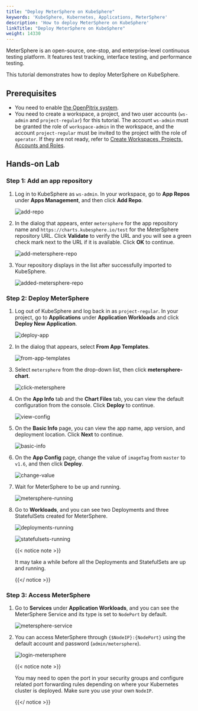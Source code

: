 ```yaml
---
title: "Deploy MeterSphere on KubeSphere"
keywords: 'KubeSphere, Kubernetes, Applications, MeterSphere'
description: 'How to deploy MeterSphere on KubeSphere'
linkTitle: "Deploy MeterSphere on KubeSphere"
weight: 14330
---
```


MeterSphere is an open-source, one-stop, and enterprise-level continuous testing platform. It features test tracking, interface testing, and performance testing.

This tutorial demonstrates how to deploy MeterSphere on KubeSphere.

## Prerequisites

- You need to enable [the OpenPitrix system](../../../pluggable-components/app-store/).
- You need to create a workspace, a project, and two user accounts (`ws-admin` and `project-regular`) for this tutorial. The account `ws-admin` must be granted the role of `workspace-admin` in the workspace, and the account `project-regular` must be invited to the project with the role of `operator`. If they are not ready, refer to [Create Workspaces, Projects, Accounts and Roles](../../../quick-start/create-workspace-and-project/).

## Hands-on Lab

### Step 1: Add an app repository

1. Log in to KubeSphere as `ws-admin`. In your workspace, go to **App Repos** under **Apps Management**, and then click **Add Repo**.

   ![add-repo](/images/docs/appstore/external-apps/deploy-metersphere/add-repo.PNG)

2. In the dialog that appears, enter `metersphere` for the app repository name and `https://charts.kubesphere.io/test` for the MeterSphere repository URL. Click **Validate** to verify the URL and you will see a green check mark next to the URL if it is available. Click **OK** to continue.

   ![add-metersphere-repo](/images/docs/appstore/external-apps/deploy-metersphere/add-metersphere-repo.PNG)

3. Your repository displays in the list after successfully imported to KubeSphere.

   ![added-metersphere-repo](/images/docs/appstore/external-apps/deploy-metersphere/added-metersphere-repo.PNG)

### Step 2: Deploy MeterSphere

1. Log out of KubeSphere and log back in as `project-regular`. In your project, go to **Applications** under **Application Workloads** and click **Deploy New Application**.

   ![deploy-app](/images/docs/appstore/external-apps/deploy-metersphere/deploy-app.PNG)

2. In the dialog that appears, select **From App Templates**.

   ![from-app-templates](/images/docs/appstore/external-apps/deploy-metersphere/from-app-templates.PNG)

3. Select `metersphere` from the drop-down list, then click **metersphere-chart**.

   ![click-metersphere](/images/docs/appstore/external-apps/deploy-metersphere/click-metersphere.PNG)

4. On the **App Info** tab and the **Chart Files** tab, you can view the default configuration from the console. Click **Deploy** to continue.

   ![view-config](/images/docs/appstore/external-apps/deploy-metersphere/view-config.PNG)

5. On the **Basic Info** page, you can view the app name, app version, and deployment location. Click **Next** to continue.

   ![basic-info](/images/docs/appstore/external-apps/deploy-metersphere/basic-info.PNG)

6. On the **App Config** page, change the value of `imageTag` from `master` to `v1.6`, and then click **Deploy**.

   ![change-value](/images/docs/appstore/external-apps/deploy-metersphere/change-value.PNG)

7. Wait for MeterSphere to be up and running.

   ![metersphere-running](/images/docs/appstore/external-apps/deploy-metersphere/metersphere-running.PNG)

8. Go to **Workloads**, and you can see two Deployments and three StatefulSets created for MeterSphere.

   ![deployments-running](/images/docs/appstore/external-apps/deploy-metersphere/deployments-running.PNG)
   
   ![statefulsets-running](/images/docs/appstore/external-apps/deploy-metersphere/statefulsets-running.PNG)
   
   {{< notice note >}}
   
   It may take a while before all the Deployments and StatefulSets are up and running.
   
   {{</ notice >}}

### Step 3: Access MeterSphere

1. Go to **Services** under **Application Workloads**, and you can see the MeterSphere Service and its type is set to `NodePort` by default. 

   ![metersphere-service](/images/docs/appstore/external-apps/deploy-metersphere/metersphere-service.PNG)

2. You can access MeterSphere through `{$NodeIP}:{NodePort}` using the default account and password (`admin/metersphere`).

   ![login-metersphere](/images/docs/appstore/external-apps/deploy-metersphere/login-metersphere.PNG)

   {{< notice note >}}

   You may need to open the port in your security groups and configure related port forwarding rules depending on where your Kubernetes cluster is deployed. Make sure you use your own `NodeIP`.

   {{</ notice >}}
